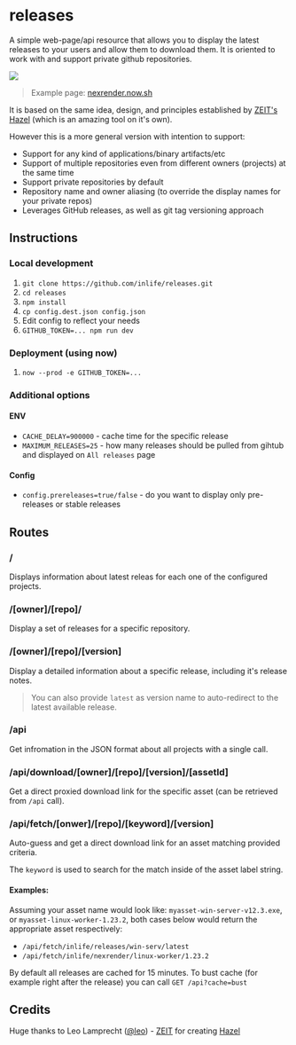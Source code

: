 # releases


A simple web-page/api resource that allows you to display the latest releases to your users and allow them to download them.
It is oriented to work with and support private github repositories.

![](https://user-images.githubusercontent.com/2182108/65677990-3ce81800-e05b-11e9-8750-4e116048d3e0.png)

> Example page: [nexrender.now.sh](https://nexrender.now.sh/)

It is based on the same idea, design, and principles established by [ZEIT's Hazel](https://github.com/zeit/hazel/) (which is an amazing tool on it's own).

However this is a more general version with intention to support:

* Support for any kind of applications/binary artifacts/etc
* Support of multiple repositories even from different owners (projects) at the same time
* Support private repositories by default
* Repository name and owner aliasing (to override the display names for your private repos)
* Leverages GitHub releases, as well as git tag versioning approach

## Instructions

### Local development

1. `git clone https://github.com/inlife/releases.git`
2. `cd releases`
2. `npm install`
3. `cp config.dest.json config.json`
4. Edit config to reflect your needs
5. `GITHUB_TOKEN=... npm run dev`

### Deployment (using now)

1. `now --prod -e GITHUB_TOKEN=...`

### Additional options

#### ENV
* `CACHE_DELAY=900000` - cache time for the specific release
* `MAXIMUM_RELEASES=25` - how many releases should be pulled from gihtub and displayed on `All releases` page

#### Config
* `config.prereleases=true/false` - do you want to display only pre-releases or stable releases

## Routes

### /

Displays information about latest releas for each one of the configured projects.

### /[owner]/[repo]/

Display a set of releases for a specific repository.

### /[owner]/[repo]/[version]

Display a detailed information about a specific release, including it's release notes.

> You can also provide `latest` as version name to auto-redirect to the latest available release.

### /api

Get infromation in the JSON format about all projects with a single call.

### /api/download/[owner]/[repo]/[version]/[assetId]

Get a direct proxied download link for the specific asset (can be retrieved from `/api` call).

### /api/fetch/[onwer]/[repo]/[keyword]/[version]

Auto-guess and get a direct download link for an asset matching provided criteria.

The `keyword` is used to search for the match inside of the asset label string.

#### Examples:

Assuming your asset name would look like: `myasset-win-server-v12.3.exe`, or `myasset-linux-worker-1.23.2`, both cases below would return the appropriate asset respectively:

* `/api/fetch/inlife/releases/win-serv/latest`
* `/api/fetch/inlife/nexrender/linux-worker/1.23.2`

By default all releases are cached for 15 minutes. To bust cache (for example right after the release) you can call `GET /api?cache=bust`

## Credits

Huge thanks to Leo Lamprecht ([@leo](https://github.com/leo)) - [ZEIT](https://zeit.co) for creating [Hazel](https://github.com/zeit/hazel/)
